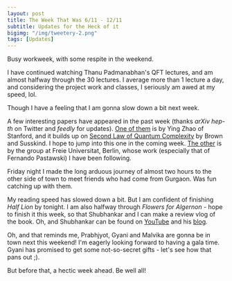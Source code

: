 ```yaml
---
layout: post
title: The Week That Was 6/11 - 12/11
subtitle: Updates for the Heck of it
bigimg: "/img/tweetery-2.png"
tags: [Updates]
---
```


Busy workweek, with some respite in the weekend.

I have continued watching Thanu Padmanabhan's QFT lectures, and am almost halfway through the 30 lectures. I average more than 1 lecture a day, and considering the project work and classes, I seriously am awed at my speed, lol. 

Though I have a feeling that I am gonna slow down a bit next week.

A few interesting papers have appeared in the past week (thanks _arXiv hep-th_ on Twitter and _feedly_ for updates). [One of them](https://arxiv.org/abs/1711.03125) is by Ying Zhao of Stanford, and it builds up on [Second Law of Quantum Complexity](https://arxiv.org/abs/1701.01107) by Brown and Susskind. I hope to jump into this one in the coming week. [The other](https://arxiv.org/abs/1711.03109) is by the group at Freie Universitat, Berlin, whose work (especially that of Fernando Pastawski) I have been following.

Friday night I made the long arduous journey of almost two hours to the other side of town to meet friends who had come from Gurgaon. Was fun catching up with them. 

My reading speed has slowed down a bit. But I am confident of finishing _Half Lion_ by tonight. I am also halfway through _Flowers for Algernon_ - hope to finish it this week, so that Shubhankar and I can make a review vlog of the book. Oh, and Shubhankar can be found on [YouTube](https://www.youtube.com/user/garibaldi1001) and his [blog](https://shubh24.github.io).

Oh, and that reminds me, Prabhjyot, Gyani and Malvika are gonna be in town next this weekend! I'm eagerly looking forward to having a gala time. Gyani has promised to get some not-so-secret gifts - let's see how that pans out ;).

But before that, a hectic week ahead. Be well all!